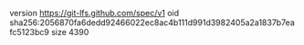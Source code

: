 version https://git-lfs.github.com/spec/v1
oid sha256:2056870fa6dedd92466022ec8ac4b111d991d3982405a2a1837b7eafc5123bc9
size 4390
